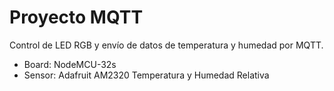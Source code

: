 # Proyecto MQTT

Control de LED RGB y envío de datos de temperatura y humedad por MQTT.
* Board: NodeMCU-32s
* Sensor: Adafruit AM2320 Temperatura y Humedad Relativa
